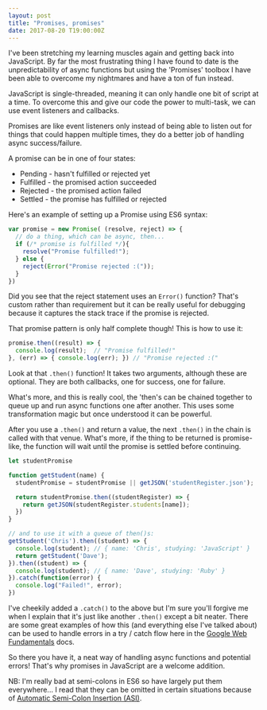 ```yaml
---
layout: post
title: "Promises, promises"
date: 2017-08-20 T19:00:00Z
---
```


I've been stretching my learning muscles again and getting back into JavaScript. By far the most frustrating thing I have found to date is the unpredictability of async functions but using the 'Promises' toolbox I have been able to overcome my nightmares and have a ton of fun instead.

JavaScript is single-threaded, meaning it can only handle one bit of script at a time. To overcome this and give our code the power to multi-task, we can use event listeners and callbacks.

Promises are like event listeners only instead of being able to listen out for things that could happen multiple times, they do  a better job of handling async success/failure.

A promise can be in one of four states:
- Pending - hasn't fulfilled or rejected yet
- Fulfilled - the promised action succeeded
- Rejected - the promised action failed
- Settled - the promise has fulfilled or rejected

Here's an example of setting up a Promise using ES6 syntax:
```javascript
var promise = new Promise( (resolve, reject) => {
  // do a thing, which can be async, then...
  if (/* promise is fulfilled */){
    resolve("Promise fulfilled!");
  } else {
    reject(Error("Promise rejected :("));
  }
})
```
Did you see that the reject statement uses an ```Error()``` function? That's custom rather than requirement but it can be really useful for debugging because it captures the stack trace if the promise is rejected.

That promise pattern is only half complete though! This is how to use it:
```javascript
promise.then((result) => {
  console.log(result);  // "Promise fulfilled!"
}, (err) => { console.log(err); }) // "Promise rejected :("
```
Look at that ```.then()``` function! It takes two arguments, although these are optional. They are both callbacks, one for success, one for failure.

What's more, and this is really cool, the 'then's can be chained together to queue up and run async functions one after another. This uses some transformation magic but once understood it can be powerful.

After you use a ```.then()``` and return a value, the next ```.then()``` in the chain is called with that venue. What's more, if the thing to be returned is promise-like, the function will wait until the promise is settled before continuing.

```javascript
let studentPromise

function getStudent(name) {
  studentPromise = studentPromise || getJSON('studentRegister.json');

  return studentPromise.then((studentRegister) => {
    return getJSON(studentRegister.students[name]);
  })
}

// and to use it with a queue of then()s:
getStudent('Chris').then((student) => {
  console.log(student); // { name: 'Chris', studying: 'JavaScript' }
  return getStudent('Dave');
}).then((student) => {
  console.log(student); // { name: 'Dave', studying: 'Ruby' }
}).catch(function(error) {
  console.log("Failed!", error);
})
```
I've cheekily added a ```.catch()``` to the above but I'm sure you'll forgive me when I explain that it's just like another ```.then()``` except a bit neater. There are some great examples of how this (and everything else I've talked about) can be used to handle errors in a try / catch flow here in the [Google Web Fundamentals](https://developers.google.com/web/fundamentals/getting-started/primers/promises) docs.

So there you have it, a neat way of handling async functions and potential errors! That's why promises in JavaScript are a welcome addition.



NB: I'm really bad at semi-colons in ES6 so have largely put them everywhere... I read that they can be omitted in certain situations because of [Automatic Semi-Colon Insertion (ASI)](https://www.ecma-international.org/ecma-262/5.1/#sec-7.9).
